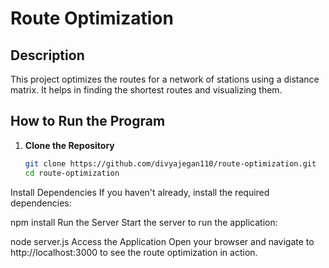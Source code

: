 # Route Optimization

## Description
This project optimizes the routes for a network of stations using a distance matrix. It helps in finding the shortest routes and visualizing them.

## How to Run the Program

1. **Clone the Repository**
   ```bash
   git clone https://github.com/divyajegan110/route-optimization.git
   cd route-optimization
Install Dependencies If you haven't already, install the required dependencies:

npm install
Run the Server Start the server to run the application:


node server.js
Access the Application Open your browser and navigate to http://localhost:3000 to see the route optimization in action.
